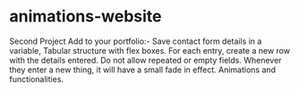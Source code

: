 # animations-website
Second Project Add to your portfolio:- Save contact form details in a variable, Tabular structure with flex boxes. For each entry, create a new row with the details entered. Do not allow repeated or empty fields. Whenever they enter a new thing, it will have a small fade in effect. Animations and functionalities.

